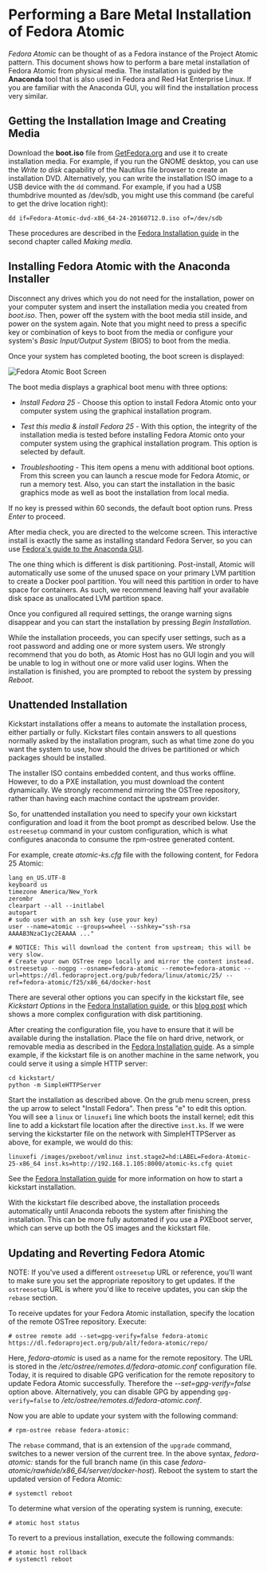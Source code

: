 Performing a Bare Metal Installation of Fedora Atomic
=====================================================
*Fedora Atomic* can be thought of as a Fedora instance of the Project Atomic pattern. This document shows how to perform a bare metal installation of Fedora Atomic from physical media. The installation is guided by the **Anaconda** tool that is also used in Fedora and Red Hat Enterprise Linux. If you are familiar with the Anaconda GUI, you will find the installation process very similar.

## Getting the Installation Image and Creating Media

Download the **boot.iso** file from [GetFedora.org](https://getfedora.org/atomic/download/) and use it to create installation media. For example, if you run the GNOME desktop, you can use the *Write to disk* capability of the Nautilus file browser to create an installation DVD. Alternatively, you can write the installation ISO image to a USB device with the `dd` command. For example, if you had a USB thumbdrive mounted as /dev/sdb, you might use this command (be careful to get the drive location right):

```
dd if=Fedora-Atomic-dvd-x86_64-24-20160712.0.iso of=/dev/sdb
```

These procedures are described in the [Fedora Installation guide](https://docs.fedoraproject.org/en-US/Fedora/24/html/Installation_Guide/sect-preparing-boot-media.html) in the second chapter called *Making media*.

## Installing Fedora Atomic with the Anaconda Installer

Disconnect any drives which you do not need for the installation, power on your computer system and insert the installation media you created from *boot.iso*. Then, power off the system with the boot media still inside, and power on the system again. Note that you might need to press a specific key or combination of keys to boot from the media or configure your system's *Basic Input/Output System* (BIOS) to boot from the media.

Once your system has completed booting, the boot screen is displayed:

![Fedora Atomic Boot Screen](boot_screen1.png "Fedora Atomic Boot Screen")

The boot media displays a graphical boot menu with three options:

- *Install Fedora 25* - Choose this option to install Fedora Atomic onto your computer system using the graphical installation program.

- *Test this media & install Fedora 25* -  With this option, the integrity of the installation media is tested before installing Fedora Atomic onto your computer system using the graphical installation program. This option is selected by default.

- *Troubleshooting* - This item opens a menu with additional boot options. From this screen you can launch a rescue mode for Fedora Atomic, or run a memory test. Also, you can start the installation in the basic graphics mode as well as boot the installation from local media.

If no key is pressed within 60 seconds, the default boot option runs. Press *Enter* to proceed.

After media check, you are directed to the welcome screen.  This interactive install is exactly the same as installing standard Fedora Server, so you can use [Fedora's guide to the Anaconda GUI](https://docs.fedoraproject.org/en-US/Fedora/24/html/Installation_Guide/sect-installation-graphical-mode.html).

The one thing which is different is disk partitioning.  Post-install, Atomic will automatically use some of the unused space on your primary LVM partition to create a Docker pool partition.  You will need this partition in order to have space for containers.  As such, we recommend leaving half your available disk space as unallocated LVM partition space.

Once you configured all required settings, the orange warning signs disappear and you can start the installation by pressing *Begin Installation*.

While the installation proceeds, you can specify user settings, such as a root password and adding one or more system users.  We strongly recommend that you do both, as Atomic Host has no GUI login and you will be unable to log in without one or more valid user logins. When the installation is finished, you are prompted to reboot the system by pressing *Reboot*.

## Unattended Installation

Kickstart installations offer a means to automate the installation process, either partially or fully. Kickstart files contain answers to all questions normally asked by the installation program, such as what time zone do you want the system to use, how should the drives be partitioned or which packages should be installed.

The installer ISO contains embedded content, and thus works offline.
However, to do a PXE installation, you must download the content
dynamically.  We strongly recommend mirroring the OSTree repository,
rather than having each machine contact the upstream provider.

So, for unattended installation you need to specify your own kickstart
configuration and load it from the boot prompt as described below. Use
the `ostreesetup` command in your custom configuration, which is what
configures anaconda to consume the rpm-ostree generated content.

For example, create *atomic-ks.cfg* file with the following content, for
Fedora 25 Atomic:

    lang en_US.UTF-8
    keyboard us
    timezone America/New_York
    zerombr
    clearpart --all --initlabel
    autopart
    # sudo user with an ssh key (use your key)
    user --name=atomic --groups=wheel --sshkey="ssh-rsa AAAAB3NzaC1yc2EAAAA ..."

    # NOTICE: This will download the content from upstream; this will be very slow.
    # Create your own OSTree repo locally and mirror the content instead.
    ostreesetup --nogpg --osname=fedora-atomic --remote=fedora-atomic --url=https://dl.fedoraproject.org/pub/fedora/linux/atomic/25/ --ref=fedora-atomic/f25/x86_64/docker-host

There are several other options you can specify in the kickstart file, see *Kickstart Options* in the [Fedora Installation guide](https://docs.fedoraproject.org/en-US/Fedora/24/html/Installation_Guide/chap-kickstart-installations.html), or this [blog post](/2016/10/install-with-kickstart/) which shows a more complex configuration with disk partitioning.

After creating the configuration file, you have to ensure that it will be available during the installation. Place the file on hard drive, network, or removable media as described in the [Fedora Installation guide](https://docs.fedoraproject.org/en-US/Fedora/24/html/Installation_Guide/chap-kickstart-installations.html).  As a simple example, if the kickstart file is on another machine in the same network, you could serve it using a simple HTTP server:

```
cd kickstart/
python -m SimpleHTTPServer
```

Start the installation as described above. On the grub menu screen, press the up arrow to select "Install Fedora".  Then press "e" to edit this option.  You will see a `linux` or `linuxefi` line which boots the install kernel; edit this line to add a kickstart file location after the directive `inst.ks`.  If we were serving the kickstarter file on the network with SimpleHTTPServer as above, for example, we would do this:

```
linuxefi /images/pxeboot/vmlinuz inst.stage2=hd:LABEL=Fedora-Atomic-25-x86_64 inst.ks=http://192.168.1.105:8000/atomic-ks.cfg quiet
```

See the [Fedora Installation guide](https://docs.fedoraproject.org/en-US/Fedora/24/html/Installation_Guide/chap-kickstart-installations.html) for more information on how to start a kickstart installation.

With the kickstart file described above, the installation proceeds automatically until Anaconda reboots the system after finishing the installation.  This can be more fully automated if you use a PXEboot server, which can serve up both the OS images and the kickstart file.

## Updating and Reverting Fedora Atomic

NOTE: If you've used a different `ostreesetup` URL or reference, you'll want to make sure you set the appropriate repository to get updates.  If the `ostreesetup` URL is where you'd like to receive updates, you can skip the `rebase` section.

To receive updates for your Fedora Atomic installation, specify the location of the remote OSTree repository. Execute:

    # ostree remote add --set=gpg-verify=false fedora-atomic https://dl.fedoraproject.org/pub/alt/fedora-atomic/repo/

Here, *fedora-atomic* is used as a name for the remote repository. The URL is stored in the */etc/ostree/remotes.d/fedora-atomic.conf* configuration file. Today, it is required to disable GPG verification for the remote repository to update Fedora Atomic successfully. Therefore the *--set=gpg-verify=false* option above. Alternatively, you can disable GPG by appending `gpg-verify=false` to */etc/ostree/remotes.d/fedora-atomic.conf*.

Now you are able to update your system with the following command:

    # rpm-ostree rebase fedora-atomic:

The `rebase` command, that is an extension of the `upgrade` command, switches to a newer version of the current tree. In the above syntax, *fedora-atomic:* stands for the full branch name (in this case *fedora-atomic/rawhide/x86_64/server/docker-host*). Reboot the system to start the updated version of Fedora Atomic:

    # systemctl reboot

To determine what version of the operating system is running, execute:

    # atomic host status

To revert to a previous installation, execute the following commands:

    # atomic host rollback
    # systemctl reboot

<!---
## Uninstalling Fedora Atomic

To remove Fedora Atomic from your computer, you must remove its boot loader information from your master boot record (MBR) and remove any partitions that contain the operating system. Please do not forget to back up any data you want to keep before proceeding.

The removal process varies depending on whether Fedora Atomic is the only operating system installed, or whether the computer is configured to dual-boot Fedora Atomic and another operating system. Fedora Installation guide describes both the [stand-alone](http://docs.fedoraproject.org/en-US/Fedora/20/html/Installation_Guide/ch-x86-uninstall.html#sn-x86-uninstall-single) and [dual-boot](http://docs.fedoraproject.org/en-US/Fedora/20/html/Installation_Guide/sn-x86-uninstall-dual.html) case for Fedora, and these instructions are applicable to Fedora Atomic too.

-->
